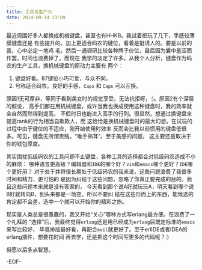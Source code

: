 ```yaml
---
title: 工具与生产力
date: 2014-09-14 23:09
---
```


最近周围好多人都换成机械键盘，甚至也有HHKB。我试着把玩了几下，手感较薄膜键盘还是
有些提升的，加上更适合码农的键位，看着是挺诱人的。要是以前的我，心中必定一地鸡
毛，然后一通调研比较各种牌子价位，最后因为囊中羞涩而作罢，时间也浪费掉了。而现在
我学的淡定了许多。从我个人分析，键盘作为码农的生产工具，换机械键盘的原动力主要有
两个：

1. 键盘好看。87键位小巧可爱，与众不同。
2. 号称适合码农。良好的手感，`Caps` 和 `Caps` 可以互换。

原因1无可厚非，等同于看到美女时的视觉享受，无法抗拒呀，:)。原因2有个深层的假设，
高手们都在用机械键盘，或许当我也换成使用这种键盘时，我的效率就会自然而然得到提高，
不假时日也能进入高手的行列。很显然，想通过换键盘来提高rank的行为相当自欺欺人，而
这恰恰是换机械键盘时的最大幻想。在试玩的过程中由于键位的不适应，刚开始使用时效率
反而会比我以前惯用的键盘低很多。可见，键盘无所谓贵贱，“唯手熟耳”。至于美感的问题，
这主要还是取决于你的钱包厚度。

其实困扰低级码农的工具问题不止键盘，各种工具的选择都会对低级码农造成不小的麻烦：
哪种语言更高级？编辑器和`IDE`的哪个好？`vim`和`emacs`哪个更好？`IDE`哪个更好用？
对于处于并将很长期处于低级码农的我来说，这些问题浪费了我很多时间和精力，更可怕的
是因为纠结于这些问题，忽略了你真正要完成的目的。而且这些问题本来就是没有答案的，
今天看到那个说A好就玩玩A，明天看到哪个说B好就转向B，到头来都是一场空。所以不要纠
结在这些形而上的东西，能候选的肯定都不会差，选中一个就可以开始你的精彩之旅。

现实是人类总是很愚蠢的，我又开始“关心”哪种方式写erlang最方便。在浪费了一个礼拜的
“选择”后，我最终觉得`erlang`还是用已经成为`erlang`届既定标准的`emacs`来写比较好，
毕竟排版最好看，再配合`evil`就更好了。至于erlIDE或者IDEA的erlang插件，想要花时间
再去学，还是把这个时间写更多的代码呢？:)

但愿以后多点智慧。

-EOF-
